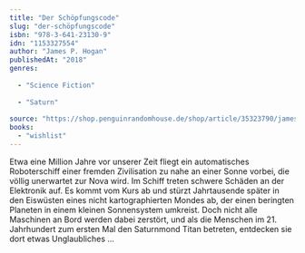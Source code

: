 ```yaml
---
title: "Der Schöpfungscode"
slug: "der-schöpfungscode"
isbn: "978-3-641-23130-9"
idn: "1153327554"
author: "James P. Hogan"
publishedAt: "2018"
genres:
  
  - "Science Fiction"
    
  - "Saturn"
    
source: "https://shop.penguinrandomhouse.de/shop/article/35323790/james_p_hogan_der_schoepfungscode.html"
books: 
  - "wishlist"
---
```

Etwa eine Million Jahre vor unserer Zeit fliegt ein automatisches 
Roboterschiff einer fremden Zivilisation zu nahe an einer Sonne vorbei, die 
völlig unerwartet zur Nova wird. Im Schiff treten schwere Schäden an der 
Elektronik auf. Es kommt vom Kurs ab und stürzt Jahrtausende später in den 
Eiswüsten eines nicht kartographierten Mondes ab, der einen beringten Planeten 
in einem kleinen Sonnensystem umkreist. Doch nicht alle Maschinen an Bord 
werden dabei zerstört, und als die Menschen im 21. Jahrhundert zum ersten Mal 
den Saturnmond Titan betreten, entdecken sie dort etwas Unglaubliches ...